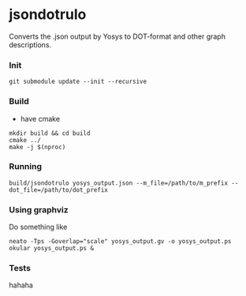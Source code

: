 # jsondotrulo

Converts the .json output by Yosys to DOT-format and other graph descriptions.

### Init

`git submodule update --init --recursive`

### Build

* have cmake

```
mkdir build && cd build
cmake ../
make -j $(nproc)
```

### Running

```
build/jsondotrulo yosys_output.json --m_file=/path/to/m_prefix --dot_file=/path/to/dot_prefix
```

### Using graphviz

Do something like

```
neato -Tps -Goverlap="scale" yosys_output.gv -o yosys_output.ps
okular yosys_output.ps &
```

### Tests

hahaha
